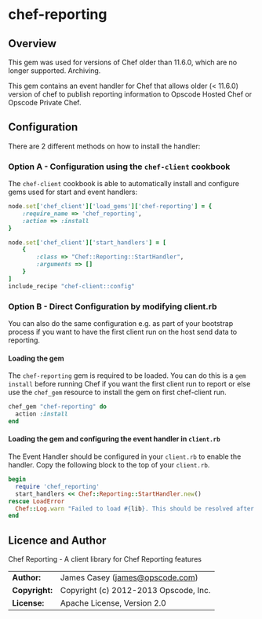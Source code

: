 # chef-reporting

## Overview

This gem was used for versions of Chef older than 11.6.0, which are no
longer supported. Archiving.

This gem contains an event handler for Chef that allows older (< 11.6.0)
version of chef to publish reporting information to Opscode Hosted Chef
or Opscode Private Chef.

## Configuration

There are 2 different methods on how to install the handler:

### Option A - Configuration using the `chef-client` cookbook
The `chef-client` cookbook is able to automatically install and
configure gems used for start and event handlers:

```ruby
node.set['chef_client']['load_gems']['chef-reporting'] = {
    :require_name => 'chef_reporting',
    :action => :install
}

node.set['chef_client']['start_handlers'] = [
    {
        :class => "Chef::Reporting::StartHandler",
        :arguments => []
    }
]
include_recipe "chef-client::config"
```

### Option B - Direct Configuration by modifying client.rb
You can also do the same configuration e.g. as part of your bootstrap
process if you want to have the first client run on the host send data
to reporting.

#### Loading the gem
The `chef-reporting` gem is required to be loaded. You can do this is a
`gem install` before running Chef if you want the first client run to
report or else use the `chef_gem` resource to install the gem on first
chef-client run.

```ruby
chef_gem "chef-reporting" do
  action :install
end
```

#### Loading the gem and configuring the event handler in `client.rb`

The Event Handler should be configured in your `client.rb` to enable the
handler.  Copy the following block to the top of your `client.rb`.

```ruby
begin
  require 'chef_reporting'
  start_handlers << Chef::Reporting::StartHandler.new()
rescue LoadError
  Chef::Log.warn "Failed to load #{lib}. This should be resolved after a chef run."
end
```


## Licence and Author

Chef Reporting - A client library for Chef Reporting features

|                      |                                          |
|:---------------------|:-----------------------------------------|
| **Author:**          | James Casey (<james@opscode.com>)
| **Copyright:**       | Copyright (c) 2012-2013 Opscode, Inc.
| **License:**         | Apache License, Version 2.0
